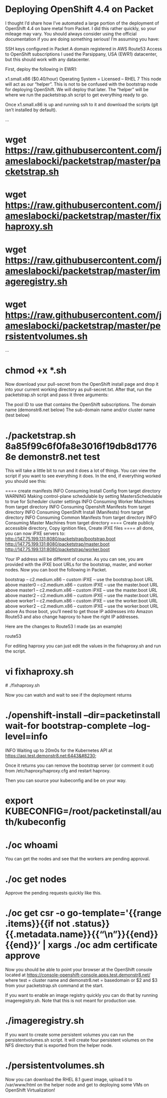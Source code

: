 # Deploying OpenShift 4.4 on Packet
I thought I’d share how I’ve automated a large portion of the deployment of OpenShift 4.4 on bare metal from Packet. I did this rather quickly, so your mileage may vary. You should always consider using the official documentation if you are doing something serious! I’m assuming you have:

SSH keys configured in Packet
A domain registered in AWS Route53
Access to OpenShift subscriptions
I used the Parsippany, USA (EWR1) datacenter, but this should work with any datacenter.

First, deploy the following in EWR1:

x1.small.x86 ($0.40/hour)
Operating System = Licensed – RHEL 7
This node will act as our “helper”. This is not to be confused with the bootstrap node for deploying OpenShift. We will deploy that later. The “helper” will be where we run the packetstrap.sh script to get everything ready to go.

Once x1.small.x86 is up and running ssh to it and download the scripts (git isn’t installed by default).

...
# wget https://raw.githubusercontent.com/jameslabocki/packetstrap/master/packetstrap.sh

# wget https://raw.githubusercontent.com/jameslabocki/packetstrap/master/fixhaproxy.sh

# wget https://raw.githubusercontent.com/jameslabocki/packetstrap/master/imageregistry.sh

# wget https://raw.githubusercontent.com/jameslabocki/packetstrap/master/persistentvolumes.sh
...

# chmod +x *.sh

Now download your pull-secret from the OpenShift install page and drop it into your current working directory as pull-secret.txt. After that, run the packetstrap.sh script and pass it three arguments:

The pool ID to use that contains the OpenShift subscriptions.
The domain name (demonstr8.net below)
The sub-domain name and/or cluster name (test below)
# ./packetstrap.sh 8a85f99c6f0fa8e3016f19db8d17768e demonstr8.net test

This will take a little bit to run and it does a lot of things. You can view the script if you want to see everything it does. In the end, if everything worked you should see this:

==== create manifests
INFO Consuming Install Config from target directory
WARNING Making control-plane schedulable by setting MastersSchedulable to true for Scheduler cluster settings
INFO Consuming Worker Machines from target directory
INFO Consuming Openshift Manifests from target directory
INFO Consuming OpenShift Install (Manifests) from target directory
INFO Consuming Common Manifests from target directory
INFO Consuming Master Machines from target directory
==== Create publicly accessible directory, Copy ignition files, Create iPXE files
==== all done, you can now iPXE servers to:
http://147.75.199.131:8080/packetstrap/bootstrap.boot
http://147.75.199.131:8080/packetstrap/master.boot
http://147.75.199.131:8080/packetstrap/worker.boot

Your IP address will be different of course. As you can see, you are provided with the iPXE boot URLs for the bootstrap, master, and worker nodes. Now you can boot the following in Packet.

bootstrap – c2.medium.x86 – custom iPXE – use the bootstrap.boot URL above
master0 – c2.medium.x86 – custom iPXE – use the master.boot URL above
master1 – c2.medium.x86 – custom iPXE – use the master.boot URL above
master2 – c2.medium.x86 – custom iPXE – use the master.boot URL above
worker1 – c2.medium.x86 – custom iPXE – use the worker.boot URL above
worker2 – c2.medium.x86 – custom iPXE – use the worker.boot URL above
As those boot, you’ll need to get those IP addresses into Amazon Route53 and also change haproxy to have the right IP addresses.

Here are the changes to Route53 I made (as an example)

route53

For editing haproxy you can just edit the values in the fixhaproxy.sh and run the script.

# vi fixhaproxy.sh
<assign IP addresses>
# ./fixhaproxy.sh

Now you can watch and wait to see if the deployment returns

# ./openshift-install –dir=packetinstall wait-for bootstrap-complete –log-level=info
INFO Waiting up to 20m0s for the Kubernetes API at https://api.test.demonstr8.net:6443&#8230;

Once it returns you can remove the bootstrap server (or comment it out) from /etc/haproxy/haproxy.cfg and restart haproxy.

Then you can source your kubeconfig and be on your way.

# export KUBECONFIG=/root/packetinstall/auth/kubeconfig
# ./oc whoami

You can get the nodes and see that the workers are pending approval.

# ./oc get nodes

Approve the pending requests quickly like this.

# ./oc get csr -o go-template='{{range .items}}{{if not .status}}{{.metadata.name}}{{“\n”}}{{end}}{{end}}’ | xargs ./oc adm certificate approve

Now you should be able to point your browser at the OpenShift console located at https://console-openshift-console.apps.test.demonstr8.net/ where test = cluster name and demonstr8.net = basedomain or $2 and $3 from your packetstrap.sh command at the start.

If you want to enable an image registry quickly you can do that by running imageregistry.sh. Note that this is not meant for production use.

# ./imageregistry.sh

If you want to create some persistent volumes you can run the persistentvolumes.sh script. It will create four persistent volumes on the NFS directory that is exported from the helper node.

# ./persistentvolumes.sh

Now you can download the RHEL 8.1 guest image, upload it to /var/www/html on the helper node and get to deploying some VMs on OpenShift Virtualization!
